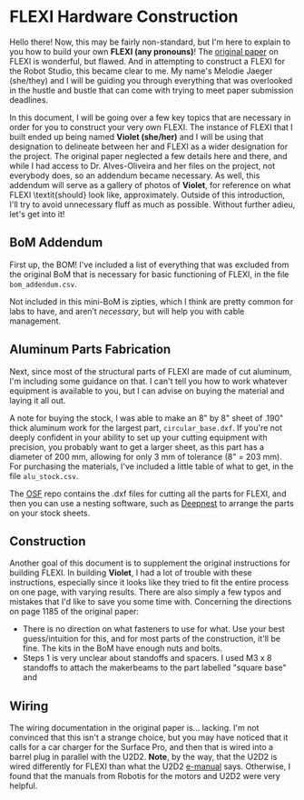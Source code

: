 # FLEXI Hardware Construction

Hello there! Now, this may be fairly non-standard, but I'm here to explain to you how to build your own **FLEXI (any pronouns)**! The [original paper](https://osf.io/dbg6h/) on FLEXI is wonderful, but flawed. And in attempting to construct a FLEXI for the Robot Studio, this became clear to me. My name's Melodie Jaeger (she/they) and I will be guiding you through everything that was overlooked in the hustle and bustle that can come with trying to meet paper submission deadlines. 

In this document, I will be going over a few key topics that are necessary in order for you to construct your very own FLEXI. The instance of FLEXI that I built ended up being named **Violet (she/her)** and I will be using that designation to delineate between her and FLEXI as a wider designation for the project. The original paper neglected a few details here and there, and while I had access to Dr. Alves-Oliveira and her files on the project, not everybody does, so an addendum became necessary. As well, this addendum will serve as a gallery of photos of **Violet**, for reference on what FLEXI \textit{should} look like, approximately. Outside of this introduction, I'll try to avoid unnecessary fluff as much as possible. Without further adieu, let's get into it!

## BoM Addendum 

First up, the BOM! I've included a list of everything that was excluded from the original BoM that is necessary for basic functioning of FLEXI, in the file `bom_addendum.csv`.

Not included in this mini-BoM is zipties, which I think are pretty common
for labs to have, and aren’t *necessary*, but will help you with cable management.

## Aluminum Parts Fabrication

Next, since most of the structural parts of FLEXI are made of cut aluminum, I'm including some guidance on that. I can't tell you how to work whatever equipment is available to you, but I can advise on buying the material and laying it all out. 

A note for buying the stock, I was able to make an 8" by 8" sheet of .190" thick aluminum work for the largest part, `circular_base.dxf`. If you're not deeply confident in your ability to set up your cutting equipment with precision, you probably want to get a larger sheet, as this part has a diameter of 200 mm, allowing for only 3 mm of tolerance (8" = 203 mm). For purchasing the materials, I've included a little table of what to get, in the file `alu_stock.csv`.

The [OSF](https://osf.io/dbg6h/) repo contains the .dxf files for cutting all the parts for FLEXI, and then you can use a nesting software, such as [Deepnest](https://deepnest.io/) to arrange the parts on your stock sheets. 

## Construction

Another goal of this document is to supplement the original instructions for building FLEXI. In building **Violet**, I had a lot of trouble with these instructions, especially since it looks like they tried to fit the entire process on one page, with varying results. There are also simply a few typos and mistakes that I'd like to save you some time with. Concerning the directions on page 1185 of the original paper:

- There is no direction on what fasteners to use for what. Use your best guess/intuition for this, and for most parts of the construction, it'll be fine. The kits in the BoM have enough nuts and bolts.
- Steps 1 is very unclear about standoffs and spacers. I used M3 x 8 standoffs to attach the makerbeams to the part labelled "square base" and 



## Wiring

The wiring documentation in the original paper is... lacking. I'm not convinced that this isn't a strange choice, but you may have noticed that it calls for a car charger for the Surface Pro, and then that is wired into a barrel plug in parallel with the U2D2. **Note**, by the way, that the U2D2 is wired differently for FLEXI than what the U2D2 [e-manual](https://emanual.robotis.com/docs/en/parts/interface/u2d2/) says. Otherwise, I found that the manuals from Robotis for the motors and U2D2 were very helpful.



